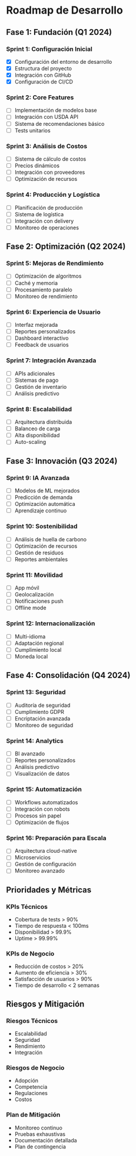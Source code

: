 # Roadmap de Desarrollo

## Fase 1: Fundación (Q1 2024)

### Sprint 1: Configuración Inicial
- [x] Configuración del entorno de desarrollo
- [x] Estructura del proyecto
- [x] Integración con GitHub
- [x] Configuración de CI/CD

### Sprint 2: Core Features
- [ ] Implementación de modelos base
- [ ] Integración con USDA API
- [ ] Sistema de recomendaciones básico
- [ ] Tests unitarios

### Sprint 3: Análisis de Costos
- [ ] Sistema de cálculo de costos
- [ ] Precios dinámicos
- [ ] Integración con proveedores
- [ ] Optimización de recursos

### Sprint 4: Producción y Logística
- [ ] Planificación de producción
- [ ] Sistema de logística
- [ ] Integración con delivery
- [ ] Monitoreo de operaciones

## Fase 2: Optimización (Q2 2024)

### Sprint 5: Mejoras de Rendimiento
- [ ] Optimización de algoritmos
- [ ] Caché y memoria
- [ ] Procesamiento paralelo
- [ ] Monitoreo de rendimiento

### Sprint 6: Experiencia de Usuario
- [ ] Interfaz mejorada
- [ ] Reportes personalizados
- [ ] Dashboard interactivo
- [ ] Feedback de usuarios

### Sprint 7: Integración Avanzada
- [ ] APIs adicionales
- [ ] Sistemas de pago
- [ ] Gestión de inventario
- [ ] Análisis predictivo

### Sprint 8: Escalabilidad
- [ ] Arquitectura distribuida
- [ ] Balanceo de carga
- [ ] Alta disponibilidad
- [ ] Auto-scaling

## Fase 3: Innovación (Q3 2024)

### Sprint 9: IA Avanzada
- [ ] Modelos de ML mejorados
- [ ] Predicción de demanda
- [ ] Optimización automática
- [ ] Aprendizaje continuo

### Sprint 10: Sostenibilidad
- [ ] Análisis de huella de carbono
- [ ] Optimización de recursos
- [ ] Gestión de residuos
- [ ] Reportes ambientales

### Sprint 11: Movilidad
- [ ] App móvil
- [ ] Geolocalización
- [ ] Notificaciones push
- [ ] Offline mode

### Sprint 12: Internacionalización
- [ ] Multi-idioma
- [ ] Adaptación regional
- [ ] Cumplimiento local
- [ ] Moneda local

## Fase 4: Consolidación (Q4 2024)

### Sprint 13: Seguridad
- [ ] Auditoría de seguridad
- [ ] Cumplimiento GDPR
- [ ] Encriptación avanzada
- [ ] Monitoreo de seguridad

### Sprint 14: Analytics
- [ ] BI avanzado
- [ ] Reportes personalizados
- [ ] Análisis predictivo
- [ ] Visualización de datos

### Sprint 15: Automatización
- [ ] Workflows automatizados
- [ ] Integración con robots
- [ ] Procesos sin papel
- [ ] Optimización de flujos

### Sprint 16: Preparación para Escala
- [ ] Arquitectura cloud-native
- [ ] Microservicios
- [ ] Gestión de configuración
- [ ] Monitoreo avanzado

## Prioridades y Métricas

### KPIs Técnicos
- Cobertura de tests > 90%
- Tiempo de respuesta < 100ms
- Disponibilidad > 99.9%
- Uptime > 99.99%

### KPIs de Negocio
- Reducción de costos > 20%
- Aumento de eficiencia > 30%
- Satisfacción de usuarios > 90%
- Tiempo de desarrollo < 2 semanas

## Riesgos y Mitigación

### Riesgos Técnicos
- Escalabilidad
- Seguridad
- Rendimiento
- Integración

### Riesgos de Negocio
- Adopción
- Competencia
- Regulaciones
- Costos

### Plan de Mitigación
- Monitoreo continuo
- Pruebas exhaustivas
- Documentación detallada
- Plan de contingencia 